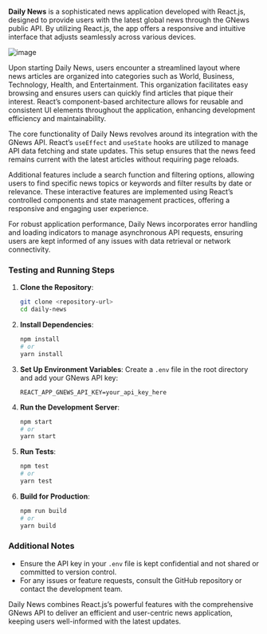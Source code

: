 **Daily News** is a sophisticated news application developed with React.js, designed to provide users with the latest global news through the GNews public API. By utilizing React.js, the app offers a responsive and intuitive interface that adjusts seamlessly across various devices.

![image](https://github.com/user-attachments/assets/6f9f57c7-2e48-4bd6-a5b3-372c809cbaf3)


Upon starting Daily News, users encounter a streamlined layout where news articles are organized into categories such as World, Business, Technology, Health, and Entertainment. This organization facilitates easy browsing and ensures users can quickly find articles that pique their interest. React’s component-based architecture allows for reusable and consistent UI elements throughout the application, enhancing development efficiency and maintainability.

The core functionality of Daily News revolves around its integration with the GNews API. React’s `useEffect` and `useState` hooks are utilized to manage API data fetching and state updates. This setup ensures that the news feed remains current with the latest articles without requiring page reloads.

Additional features include a search function and filtering options, allowing users to find specific news topics or keywords and filter results by date or relevance. These interactive features are implemented using React’s controlled components and state management practices, offering a responsive and engaging user experience.

For robust application performance, Daily News incorporates error handling and loading indicators to manage asynchronous API requests, ensuring users are kept informed of any issues with data retrieval or network connectivity.

### Testing and Running Steps

1. **Clone the Repository**: 
   ```bash
   git clone <repository-url>
   cd daily-news
   ```

2. **Install Dependencies**:
   ```bash
   npm install
   # or
   yarn install
   ```

3. **Set Up Environment Variables**: Create a `.env` file in the root directory and add your GNews API key:
   ```plaintext
   REACT_APP_GNEWS_API_KEY=your_api_key_here
   ```

4. **Run the Development Server**:
   ```bash
   npm start
   # or
   yarn start
   ```

5. **Run Tests**:
   ```bash
   npm test
   # or
   yarn test
   ```

6. **Build for Production**:
   ```bash
   npm run build
   # or
   yarn build
   ```

### Additional Notes

- Ensure the API key in your `.env` file is kept confidential and not shared or committed to version control.
- For any issues or feature requests, consult the GitHub repository or contact the development team.

Daily News combines React.js’s powerful features with the comprehensive GNews API to deliver an efficient and user-centric news application, keeping users well-informed with the latest updates.
